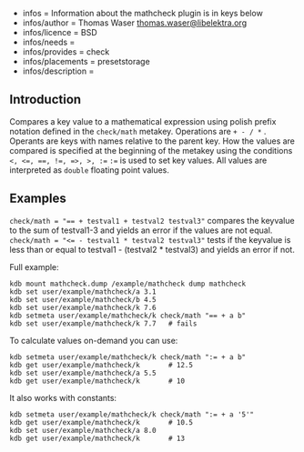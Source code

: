 - infos = Information about the mathcheck plugin is in keys below
- infos/author = Thomas Waser <thomas.waser@libelektra.org>
- infos/licence = BSD
- infos/needs =
- infos/provides = check
- infos/placements = presetstorage
- infos/description =

## Introduction ##

Compares a key value to a mathematical expression using polish prefix notation defined in the `check/math` metakey. 
Operations are `+ - / *` . Operants are keys with names relative to the parent key.
How the values are compared is specified at the beginning of the metakey using the conditions `<, <=, ==, !=, =>, >, :=`
`:=` is used to set key values.
All values are interpreted as `double` floating point values.

## Examples ##

`check/math = "== + testval1 + testval2 testval3"` compares the keyvalue to the sum of testval1-3 and yields an error if the values are not equal.
`check/math = "<= - testval1 * testval2 testval3"` tests if the keyvalue is less than or equal to testval1 - (testval2 * testval3) and yields an error if not.

Full example:

	kdb mount mathcheck.dump /example/mathcheck dump mathcheck
	kdb set user/example/mathcheck/a 3.1
	kdb set user/example/mathcheck/b 4.5
	kdb set user/example/mathcheck/k 7.6
	kdb setmeta user/example/mathcheck/k check/math "== + a b"
	kdb set user/example/mathcheck/k 7.7   # fails

To calculate values on-demand you can use:

	kdb setmeta user/example/mathcheck/k check/math ":= + a b"
	kdb get user/example/mathcheck/k       # 12.5
	kdb set user/example/mathcheck/a 5.5
	kdb get user/example/mathcheck/k       # 10

It also works with constants:

	kdb setmeta user/example/mathcheck/k check/math ":= + a '5'"
	kdb get user/example/mathcheck/k       # 10.5
	kdb set user/example/mathcheck/a 8.0
	kdb get user/example/mathcheck/k       # 13
